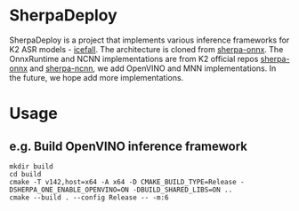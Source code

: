 # SherpaDeploy

SherpaDeploy is a project that implements various inference frameworks for K2 ASR models - [icefall](https://github.com/k2-fsa/icefall). The architecture is cloned from [sherpa-onnx](https://github.com/k2-fsa/sherpa-onnx). 
The OnnxRuntime and NCNN implementations are from K2 official repos [sherpa-onnx](https://github.com/k2-fsa/sherpa-onnx) and [sherpa-ncnn](https://github.com/k2-fsa/sherpa-ncnn), we add OpenVINO and MNN implementations. In the future, we hope add more implementations.

# Usage
## e.g. Build OpenVINO inference framework
```
mkdir build
cd build
cmake -T v142,host=x64 -A x64 -D CMAKE_BUILD_TYPE=Release -DSHERPA_ONE_ENABLE_OPENVINO=ON -DBUILD_SHARED_LIBS=ON ..
cmake --build . --config Release -- -m:6
```
